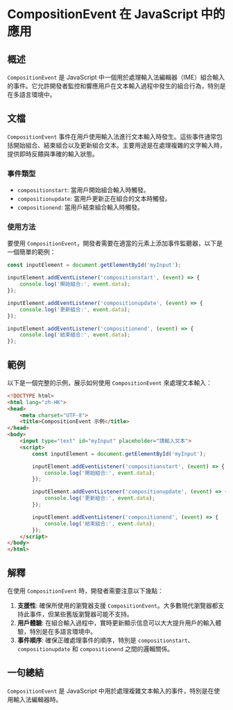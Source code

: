<!--
Meta Description: # CompositionEvent 在 JavaScript 中的應用 ## 概述 `CompositionEvent` 是 JavaScript 中一個用於處理輸入法編輯器（IME）組合輸入的事件。它允許開發者監控和響應用戶在文本輸入過程中發生的組合行為，特別是在多語言環境中。 ## 文檔 `C...
Meta Keywords: event, compositionevent, inputelement, addeventlistener, console
-->

# CompositionEvent 在 JavaScript 中的應用

## 概述
`CompositionEvent` 是 JavaScript 中一個用於處理輸入法編輯器（IME）組合輸入的事件。它允許開發者監控和響應用戶在文本輸入過程中發生的組合行為，特別是在多語言環境中。

## 文檔
`CompositionEvent` 事件在用戶使用輸入法進行文本輸入時發生。這些事件通常包括開始組合、結束組合以及更新組合文本。主要用途是在處理複雜的文字輸入時，提供即時反饋與準確的輸入狀態。

### 事件類型
- `compositionstart`: 當用戶開始組合輸入時觸發。
- `compositionupdate`: 當用戶更新正在組合的文本時觸發。
- `compositionend`: 當用戶結束組合輸入時觸發。

### 使用方法
要使用 `CompositionEvent`，開發者需要在適當的元素上添加事件監聽器，以下是一個簡單的範例：

```javascript
const inputElement = document.getElementById('myInput');

inputElement.addEventListener('compositionstart', (event) => {
    console.log('開始組合:', event.data);
});

inputElement.addEventListener('compositionupdate', (event) => {
    console.log('更新組合:', event.data);
});

inputElement.addEventListener('compositionend', (event) => {
    console.log('結束組合:', event.data);
});
```

## 範例
以下是一個完整的示例，展示如何使用 `CompositionEvent` 來處理文本輸入：

```html
<!DOCTYPE html>
<html lang="zh-HK">
<head>
    <meta charset="UTF-8">
    <title>CompositionEvent 示例</title>
</head>
<body>
    <input type="text" id="myInput" placeholder="請輸入文本">
    <script>
        const inputElement = document.getElementById('myInput');

        inputElement.addEventListener('compositionstart', (event) => {
            console.log('開始組合:', event.data);
        });

        inputElement.addEventListener('compositionupdate', (event) => {
            console.log('更新組合:', event.data);
        });

        inputElement.addEventListener('compositionend', (event) => {
            console.log('結束組合:', event.data);
        });
    </script>
</body>
</html>
```

## 解釋
在使用 `CompositionEvent` 時，開發者需要注意以下幾點：
1. **支援性**: 確保所使用的瀏覽器支援 `CompositionEvent`。大多數現代瀏覽器都支持此事件，但某些舊版瀏覽器可能不支持。
2. **用戶體驗**: 在組合輸入過程中，實時更新顯示信息可以大大提升用戶的輸入體驗，特別是在多語言環境中。
3. **事件順序**: 確保正確處理事件的順序，特別是 `compositionstart`、`compositionupdate` 和 `compositionend` 之間的邏輯關係。

## 一句總結
`CompositionEvent` 是 JavaScript 中用於處理複雜文本輸入的事件，特別是在使用輸入法編輯器時。